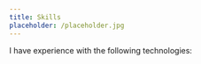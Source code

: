 ```yaml
---
title: Skills
placeholder: /placeholder.jpg
---
```


I have experience with the following technologies: